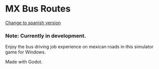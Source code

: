 # MX Bus Routes

[Change to spanish version](README-spanish.md)

### Note: Currently in development.

Enjoy the bus driving job experience on mexican roads in this simulator game for Windows.

Made with Godot.
